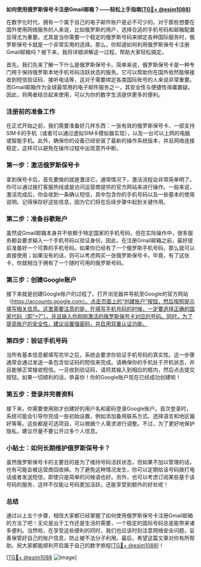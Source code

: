 **如何使用俄罗斯保号卡注册Gmail邮箱？——轻松上手指南[[TG💪+ @esim1088](https://t.me/s/esim1088)]**

在数字化时代，拥有一个属于自己的电子邮件账户是必不可少的。对于那些想要在国外使用网络服务的人来说，比如俄罗斯的用户，选择合适的手机号码和邮箱配置显得尤为重要。尤其是当你需要一个稳定的俄罗斯号码来绑定各种国际服务时，俄罗斯保号卡就是一个非常实用的选择。那么，你知道如何利用俄罗斯保号卡注册Gmail邮箱吗？接下来，我将详细讲解这一过程，帮助大家轻松搞定。

首先，我们先来了解一下什么是俄罗斯保号卡。简单来说，俄罗斯保号卡是一种专门用于保持俄罗斯本地手机号码活跃状态的服务。它可以帮助你在国外依然能够接收到短信验证码、接听电话等，这对于需要绑定各类国际账号的人来说非常重要。而Gmail邮箱作为全球最常用的电子邮件服务之一，其安全性与便捷性毋庸置疑。因此，将两者结合起来使用，可以为你的数字生活提供更多的便利。

### 注册前的准备工作

在正式开始之前，我们需要准备好几样东西：一张有效的俄罗斯保号卡、一部支持SIM卡的手机（或者可以通过虚拟SIM卡模拟器实现），以及一台可以上网的电脑或智能手机。此外，确保你的设备已经安装了最新的操作系统版本，并且网络连接稳定，这样可以避免在操作过程中出现意外中断。

### 第一步：激活俄罗斯保号卡

拿到保号卡后，首先要做的就是激活它。通常情况下，激活流程会非常简单明了。你可以通过拨打客服热线或是访问运营商提供的官方网站来进行操作。一般来说，激活完成后，你会收到一条确认短信，其中包含你的手机号码以及一些基本的使用说明。记得保存好这些信息，因为它们将在后续步骤中起到关键作用。

### 第二步：准备谷歌账户

虽然说Gmail邮箱本身并不依赖于特定国家的手机号码，但在实际操作中，很多服务都会要求输入一个手机号码以验证身份。因此，在注册Gmail邮箱之前，最好提前准备好一个可靠的手机号码。如果你已经有了一个俄罗斯手机号码，那么就可以直接使用；如果没有的话，则可以考虑购买一张俄罗斯保号卡。毕竟，有了这张卡，你就相当于拥有了一个随时可用的俄罗斯号码。

### 第三步：创建Google账户

接下来就是创建Google账户的过程了。打开浏览器并导航至Google的官方网站（https://accounts.google.com）。点击页面上的“创建账户”按钮，然后按照提示填写相关信息。这里需要注意的是，在填写手机号码的时候，一定要选择正确的国家代码（即“+7”），并且输入你刚刚激活的俄罗斯保号卡对应的号码。同时，为了提高账户的安全性，建议设置强密码，并启用双重认证功能。

### 第四步：验证手机号码

当所有基本信息都填写完毕之后，系统会要求你验证手机号码的真实性。这一步骤通常会通过发送一条包含验证码的短信来完成。请确保你的手机处于开机状态，并且能够正常接收短信。一旦收到验证码，请将其输入到相应的框内，然后点击提交按钮。如果一切顺利的话，恭喜你！你的Google账户现在已经成功创建啦！

### 第五步：登录并完善资料

接下来，你需要使用刚才创建好的用户名和密码登录Google账户。首次登录时，系统可能会引导你完成一些初始设置，例如添加备用联系方式、选择语言和地区偏好等等。这些都是可选项目，可以根据个人需求进行调整。不过，为了更好地保护隐私，建议尽量不要公开过多个人信息。

### 小贴士：如何长期维护俄罗斯保号卡？

虽然俄罗斯保号卡的主要目的是为了维持号码活跃状态，但如果不加以管理的话，也有可能会被运营商回收掉。为了避免这种情况发生，你可以定期给该号码拨打电话或者发送短信，即使只是简单的问候语也好。另外，也可以考虑订阅某些基于该号码的服务，这样不仅能让号码更加活跃，还能享受到额外的好处呢！

### 总结

通过以上五个步骤，相信大家都已经掌握了如何使用俄罗斯保号卡注册Gmail邮箱的方法了吧！无论是出于工作还是生活的需要，一个稳定的国际号码总是能带来诸多便利。当然啦，在享受这些便利的同时，我们也应该时刻注意网络安全问题，妥善保管好自己的账户信息，防止被不法分子利用。最后，希望这篇文章对你有所帮助，祝大家都能顺利开启属于自己的数字旅程[[TG💪+ @esim1088](https://t.me/s/esim1088)]！

[[TG💪+ @esim1088](https://t.me/s/esim1088) ![Image](https://i.postimg.cc/4NQfJmqS/Snipaste-2025-05-13-00-14-12.png)]